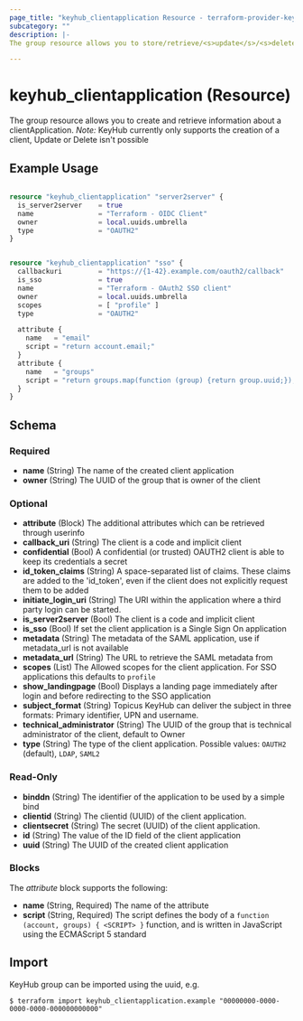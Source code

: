 ```yaml
---
page_title: "keyhub_clientapplication Resource - terraform-provider-keyhub"
subcategory: ""
description: |-
The group resource allows you to store/retrieve/<s>update</s>/<s>delete</s> information about one KeyHub group on system.

---
```


# keyhub_clientapplication (Resource)

The group resource allows you to create and retrieve information about a clientApplication.
*Note:* KeyHub currently only supports the creation of a client, Update or Delete isn't possible

## Example Usage

```terraform

resource "keyhub_clientapplication" "server2server" {
  is_server2server    = true
  name                = "Terraform - OIDC Client"
  owner               = local.uuids.umbrella
  type                = "OAUTH2"
}


resource "keyhub_clientapplication" "sso" {
  callbackuri         = "https://{1-42}.example.com/oauth2/callback"
  is_sso              = true
  name                = "Terraform - OAuth2 SSO client"
  owner               = local.uuids.umbrella
  scopes              = [ "profile" ]
  type                = "OAUTH2"

  attribute {
    name   = "email"
    script = "return account.email;"
  }
  attribute {
    name   = "groups"
    script = "return groups.map(function (group) {return group.uuid;});"
  }
}

```

## Schema

### Required

- **name** (String) The name of the created client application
- **owner** (String) The UUID of the group that is owner of the client

### Optional

- **attribute** (Block) The additional attributes which can be retrieved through userinfo
- **callback_uri** (String) The client is a code and implicit client
- **confidential** (Bool) A confidential (or trusted) OAUTH2 client is able to keep its credentials a secret
- **id_token_claims** (String) A space-separated list of claims. These claims are added to the 'id_token', even if the client does not explicitly request them to be added
- **initiate_login_uri** (String) The URI within the application where a third party login can be started.
- **is_server2server** (Bool) The client is a code and implicit client
- **is_sso** (Bool) If set the client application is a Single Sign On application
- **metadata** (String) The metadata of the SAML application, use if metadata_url is not available
- **metadata_url** (String) The URL to retrieve the SAML metadata from
- **scopes** (List) The Allowed scopes for the client application. For SSO applications this defaults to `profile`
- **show_landingpage** (Bool) Displays a landing page immediately after login and before redirecting to the SSO application
- **subject_format** (String) Topicus KeyHub can deliver the subject in three formats: Primary identifier, UPN and username.
- **technical_administrator** (String) The UUID of the group that is technical administrator of the client, default to Owner
- **type** (String) The type of the client application. Possible values: `OAUTH2` (default), `LDAP`, `SAML2`

### Read-Only

- **binddn** (String) The identifier of the application to be used by a simple bind
- **clientid** (String) The clientid (UUID) of the client application.
- **clientsecret** (String) The secret (UUID) of the client application.
- **id** (String) The value of the ID field of the client application
- **uuid** (String) The UUID of the created client application

### Blocks

The *attribute* block supports the following:
- **name** (String, Required) The name of the attribute
- **script** (String, Required) The script defines the body of a `function (account, groups) { <SCRIPT> }` function, and is written in JavaScript using the ECMAScript 5 standard


## Import

KeyHub group can be imported using the uuid, e.g.

```
$ terraform import keyhub_clientapplication.example "00000000-0000-0000-0000-000000000000"
```
